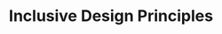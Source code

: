 ---
layout: bookmark
title: Inclusive Design Principles
tags:
  - Bookmarks
  - Design
  - Resources
created: '2023-05-01T11:40:08.132Z'
link: https://inclusivedesignprinciples.org/
id: 566316622
---